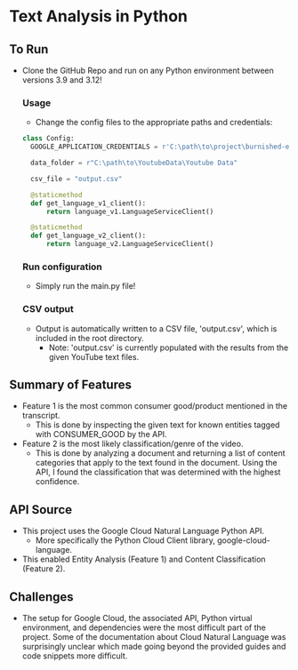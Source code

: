 # Text Analysis in Python

## To Run

* Clone the GitHub Repo and run on any Python environment between versions 3.9 and 3.12!

    ### Usage

  * Change the config files to the appropriate paths and credentials:

  ```python
  class Config:
    GOOGLE_APPLICATION_CREDENTIALS = r'C:\path\to\project\burnished-ember-422919-s5-337e519fbbd2.json'
  
    data_folder = r"C:\path\to\YoutubeData\Youtube Data"
  
    csv_file = "output.csv"
  
    @staticmethod
    def get_language_v1_client():
        return language_v1.LanguageServiceClient()
  
    @staticmethod
    def get_language_v2_client():
        return language_v2.LanguageServiceClient()
  ```
  
  ### Run configuration 

  * Simply run the main.py file!

  ### CSV output

  * Output is automatically written to a CSV file, 'output.csv', which is included in the root directory. 
    * Note: 'output.csv' is currently populated with the results from the given YouTube text files.

## Summary of Features

* Feature 1 is the most common consumer good/product mentioned in the transcript. 
  * This is done by inspecting the given text for known entities tagged with CONSUMER_GOOD by the API.
* Feature 2 is the most likely classification/genre of the video.
  * This is done by analyzing a document and returning a list of content categories that apply to the text found in the document. Using the API, I found the classification that was determined with the highest confidence.

## API Source

* This project uses the Google Cloud Natural Language Python API.
  * More specifically the Python Cloud Client library, google-cloud-language. 
* This enabled Entity Analysis (Feature 1) and Content Classification (Feature 2).

## Challenges 

* The setup for Google Cloud, the associated API, Python virtual environment, and dependencies were the most difficult part of the project. Some of the documentation about Cloud Natural Language was surprisingly unclear which made going beyond the provided guides and code snippets more difficult.
